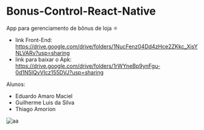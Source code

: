 # Bonus-Control-React-Native
App para gerenciamento de bônus de loja ⚛️

- link Front-End: https://drive.google.com/drive/folders/1NucFenz04Dd4zHce2ZKkc_XjsYNLVARv?usp=sharing
- link para baixar o Apk: https://drive.google.com/drive/folders/1rWYneBp9ynFgu-0d1N5IQvVIcz155DVJ?usp=sharing

Alunos: 
- Eduardo Amaro Maciel
- Guilherme Luis da Silva
- Thiago Amorion

![aa](https://user-images.githubusercontent.com/73178068/177080544-3a802b6f-29ab-462e-8a3b-3d1eccd65058.png)
